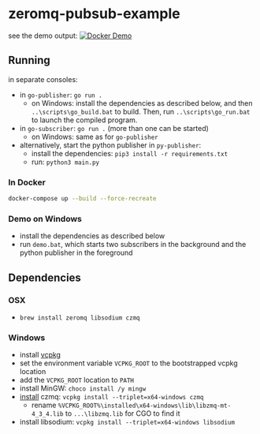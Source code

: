 # zeromq-pubsub-example

see the demo output: [![Docker Demo](https://github.com/d-led/zeromq-pubsub-example/actions/workflows/docker-demo.yml/badge.svg)](https://github.com/d-led/zeromq-pubsub-example/actions/workflows/docker-demo.yml)

## Running

in separate consoles:

- in `go-publisher`: `go run .`
  - on Windows: install the dependencies as described below, and then `..\scripts\go_build.bat`
    to build. Then, run `..\scripts\go_run.bat` to launch the compiled program.
- in `go-subscriber`: `go run .` (more than one can be started)
  - on Windows: same as for `go-publisher`
- alternatively, start the python publisher in `py-publisher`:
  - install the dependencies: `pip3 install -r requirements.txt`
  - run: `python3 main.py`

### In Docker

```bash
docker-compose up --build --force-recreate
```

### Demo on Windows

- install the dependencies as described below
- run `demo.bat`, which starts two subscribers in the background
  and the python publisher in the foreground

## Dependencies

### OSX

- `brew install zeromq libsodium czmq`

### Windows

- install [vcpkg](https://github.com/microsoft/vcpkg#quick-start-windows)
- set the environment variable `VCPKG_ROOT` to the bootstrapped vcpkg location 
- add the `VCPKG_ROOT` location to `PATH`
- install MinGW: `choco install /y mingw`
- [install](https://github.com/zeromq/goczmq/issues/229#issuecomment-1019070347) czmq: `vcpkg install --triplet=x64-windows czmq`
  - rename `%VCPKG_ROOT%\installed\x64-windows\lib\libzmq-mt-4_3_4.lib` to `...\libzmq.lib` for CGO to find it
- install libsodium: `vcpkg install --triplet=x64-windows libsodium`
